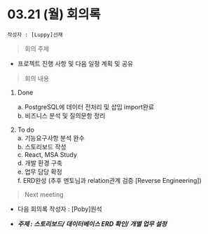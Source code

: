 # 03.21 (월) 회의록

    작성자 : [Luppy]선재

> 회의 주제

- 프로젝트 진행 사항 및 다음 일정 계획 및 공유

> 회의 내용

1. Done
 
   a. PostgreSQL에 데이터 전처리 및 삽입 import완료   
   b. 비즈니스 분석 및 질의문항 정리

2. To do    
   a. 기능요구사항 분석 완수  
   b. 스토리보드 작성     
   c. React, MSA Study  
   d. 개발 환경 구축    
   e. 업무 담당 확정    
   f. ERD완성 (추후 멘토님과 relation관계 검증 [Reverse Engineering])
  
> Next meeting

- 다음 회의록 작성자 : [Poby]원석 

- **_주제 : 스토리보드/ 데이터베이스 ERD 확인/ 개별 업무 설정_**